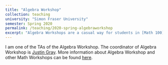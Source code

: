 ```yaml
---
title: "Algebra Workshop"
collection: teaching
university: "Simon Fraser University"
semester: Spring 2020
permalink: /teaching/2020-spring-algebraworkshop
excerpt: "Algebra Workshops are a casual way for students in [Math 100](https://www.sfu.ca/students/calendar/2020/spring/courses/math/100.html) to get the extra support they need, when they need it. Students can drop in to discuss course material with instructors, coordinators, and teaching assistants, or get help with assignments, studying, and exam prep"
---
```


I am one of the TAs of the Algebra Workshop. 
The coordinator of Algebra Workshop is [Justin Gray](https://www.sfu.ca/math/department/faculty/gray--justin.html). 
More information about Algebra Workshop and other Math Workshops can be found [here](https://www.sfu.ca/math/undergraduate/current-students/workshops.html).

